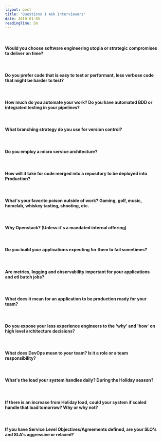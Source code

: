 ```yaml
---
layout: post
title: "Questions I Ask Interviewers"
date: 2019-01-05
readingTime: 5m
---
```


<br>

#### Would you choose software engineering utopia or strategic compromises to deliver on time? 

<br>

#### Do you prefer code that is easy to test or performant, less verbose code that might be harder to test?

<br>

#### How much do you automate your work? Do you have automated BDD or integrated testing in your pipelines?

<br>

#### What branching strategy do you use for version control?

<br>

#### Do you employ a micro service architecture?

<br>

#### How will it take for code merged into a repository to be deployed into Production?

<br>

#### What's your favorite poison outside of work? Gaming, golf, music, homelab, whiskey tasting, shooting, etc.

<br>

#### Why Openstack? (Unless it's a mandated internal offering)

<br>

#### Do you build your applications expecting for them to fail sometimes?

<br>

#### Are metrics, logging and observability important for your applications and etl batch jobs?

<br>

#### What does it mean for an application to be production ready for your team?

<br>

#### Do you expose your less experience engineers to the 'why' and 'how' on high level architecture decisions?

<br>

#### What does DevOps mean to your team? Is it a role or a team responsibility?

<br>

#### What's the load your system handles daily? During the Holiday season?

<br>

#### If there is an increase from Holiday load, could your system if scaled handle that load tomorrow? Why or why not?

<br>

#### If you have Service Level Objectives/Agreements defined, are your SLO's and SLA's aggressive or relaxed?

